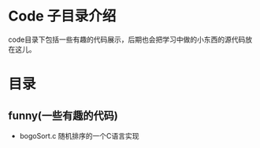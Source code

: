 # Code 子目录介绍
code目录下包括一些有趣的代码展示，后期也会把学习中做的小东西的源代码放在这儿。
# 目录
## funny(一些有趣的代码)
* bogoSort.c 随机排序的一个C语言实现
